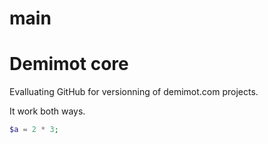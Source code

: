 # main
Demimot core
============
Evalluating GitHub for versionning of demimot.com projects.

It work both ways.

```php
$a = 2 * 3;
```
